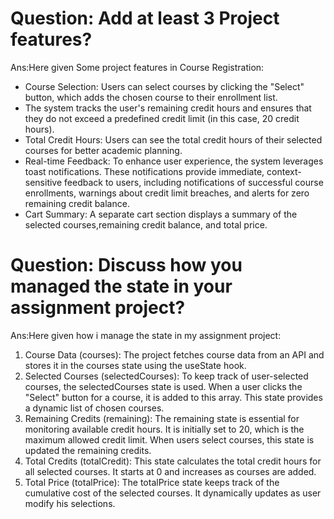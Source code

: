 # Question: Add at least 3 Project features?

Ans:Here given Some project features in Course Registration:

- Course Selection: Users can select courses by clicking the "Select" button, which adds the chosen course to their enrollment list.
- The system tracks the user's remaining credit hours and ensures that they do not exceed a predefined credit limit (in this case, 20 credit hours).
- Total Credit Hours: Users can see the total credit hours of their selected courses for better academic planning.
- Real-time Feedback: To enhance user experience, the system leverages toast notifications. These notifications provide immediate, context-sensitive feedback to users, including notifications of successful course enrollments, warnings about credit limit breaches, and alerts for zero remaining credit balance.
- Cart Summary: A separate cart section displays a summary of the selected courses,remaining credit balance, and total price.

# Question: Discuss how you managed the state in your assignment project?

Ans:Here given how i manage the state in my assignment project:

1. Course Data (courses): The project fetches course data from an API and stores it in the courses state using the useState hook.
2. Selected Courses (selectedCourses): To keep track of user-selected courses, the selectedCourses state is used. When a user clicks the "Select" button for a course, it is added to this array. This state provides a dynamic list of chosen courses.
3. Remaining Credits (remaining): The remaining state is essential for monitoring available credit hours. It is initially set to 20, which is the maximum allowed credit limit. When users select courses, this state is updated  the remaining credits.
4. Total Credits (totalCredit): This state calculates the total credit hours for all selected courses. It starts at 0 and increases as courses are added.
5. Total Price (totalPrice): The totalPrice state keeps track of the cumulative cost of the selected courses. It dynamically updates as user modify his selections.
